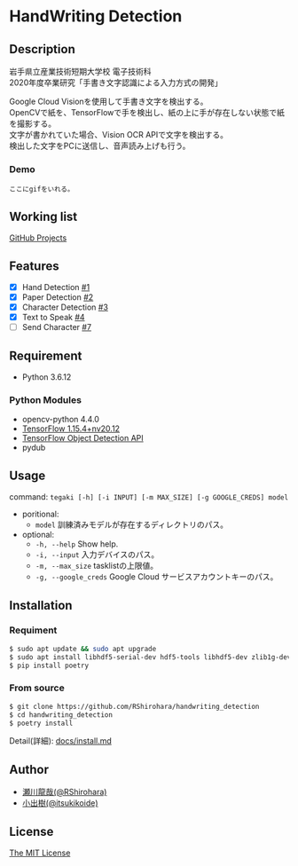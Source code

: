 # HandWriting Detection

## Description

岩手県立産業技術短期大学校 電子技術科  
2020年度卒業研究「手書き文字認識による入力方式の開発」  

Google Cloud Visionを使用して手書き文字を検出する。  
OpenCVで紙を、TensorFlowで手を検出し、紙の上に手が存在しない状態で紙を撮影する。  
文字が書かれていた場合、Vision OCR APIで文字を検出する。  
検出した文字をPCに送信し、音声読み上げも行う。  

### Demo

`ここにgifをいれる。`

## Working list

[GitHub Projects](https://github.com/RShirohara/handwriting_detection/projects/1)

## Features

- [x] Hand Detection [#1](https://github.com/RShirohara/handwriting_detection/issues/1)
- [x] Paper Detection [#2](https://github.com/RShirohara/handwriting_detection/issues/2)
- [x] Character Detection [#3](https://github.com/RShirohara/handwriting_detection/issues/3)
- [x] Text to Speak [#4](https://github.com/RShirohara/handwriting_detection/issues/4)
- [ ] Send Character [#7](https://github.com/RShirohara/handwriting_detection/issues/7)

## Requirement

- Python 3.6.12

### Python Modules

- opencv-python 4.4.0
- [TensorFlow 1.15.4+nv20.12](https://docs.nvidia.com/deeplearning/frameworks/install-tf-jetson-platform-release-notes/tf-jetson-rel.html)
- [TensorFlow Object Detection API](https://github.com/tensorflow/models/tree/master/research/object_detection)
- pydub

## Usage

command: `tegaki [-h] [-i INPUT] [-m MAX_SIZE] [-g GOOGLE_CREDS] model`

- poritional:
  - `model`               訓練済みモデルが存在するディレクトリのパス。
- optional:
  - `-h, --help`          Show help.
  - `-i, --input`         入力デバイスのパス。
  - `-m, --max_size`      tasklistの上限値。
  - `-g, --google_creds`  Google Cloud サービスアカウントキーのパス。

## Installation

### Requiment

```bash
$ sudo apt update && sudo apt upgrade
$ sudo apt install libhdf5-serial-dev hdf5-tools libhdf5-dev zlib1g-dev zip libjpeg8-dev liblapack-dev libblas-dev gfortran libffi-dev openssl-dev protobuf-compiler libxslt1-dev
$ pip install poetry
```

### From source

```bash
$ git clone https://github.com/RShirohara/handwriting_detection
$ cd handwriting_detection
$ poetry install
```

Detail(詳細): [docs/install.md](./docs/install.md)

## Author

- [瀬川龍哉(@RShirohara)](https://github.com/RShirohara)
- [小出樹(@itsukikoide)](https://github.com/itsukikoide)

## License

[The MIT License](./LICENSE)
